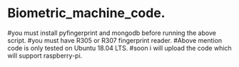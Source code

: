 # Biometric_machine_code.
#you must install pyfingerprint and mongodb before running the above script.
#you must have R305 or R307 fingerprint reader.
#Above mention code is only tested on Ubuntu 18.04 LTS.
#soon i will upload the code which will support raspberry-pi.

